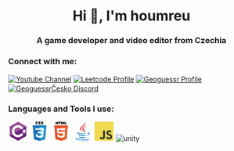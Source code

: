 <h1 align="center">Hi 👋, I'm houmreu</h1>
<h3 align="center">A game developer and video editor from Czechia</h3>

<h3 align="left">Connect with me:</h3>
<p align="left">
<a href="https://www.youtube.com/@houmreu/featured" target="blank"><img align="center" src="https://raw.githubusercontent.com/rahuldkjain/github-profile-readme-generator/master/src/images/icons/Social/youtube.svg" alt="Youtube Channel" height="30" width="40" /></a>
<a href="https://www.leetcode.com/houmreu" target="blank"><img align="center" src="https://raw.githubusercontent.com/rahuldkjain/github-profile-readme-generator/master/src/images/icons/Social/leet-code.svg" alt="Leetcode Profile" height="30" width="40" /></a>
<a href="https://www.geoguessr.com/user/5b571ce97135fa0e48b2d9f8" target="blank"><img align="center" src="https://i.imgur.com/Zew5cN7.png" alt="Geoguessr Profile" height="32" width="32" /></a>
<a href="https://discord.gg/3eqSwwMHQM" target="blank"><img align="center" src="https://logodownload.org/wp-content/uploads/2017/11/discord-logo-5-1.png" alt="GeoguessrČesko Discord" height="32" width="42" /></a>
</p>

<h3 align="left">Languages and Tools I use:</h3>
<p align="left">

<picture> <img src="https://raw.githubusercontent.com/devicons/devicon/master/icons/csharp/csharp-original.svg" alt="csharp" width="40" height="40"/> </picture>
<picture> <img src="https://raw.githubusercontent.com/devicons/devicon/master/icons/css3/css3-original-wordmark.svg" alt="css3" width="40" height="40"/> </picture>
<picture> <img src="https://raw.githubusercontent.com/devicons/devicon/master/icons/html5/html5-original-wordmark.svg" alt="html5" width="40" height="40"/> </picture>
<picture> <img src="https://raw.githubusercontent.com/devicons/devicon/master/icons/java/java-original.svg" alt="java" width="40" height="40"/> </picture>
<picture> <img src="https://raw.githubusercontent.com/devicons/devicon/master/icons/javascript/javascript-original.svg" alt="javascript" width="40" height="40"/> </picture>
<picture> <img src="https://www.vectorlogo.zone/logos/unity3d/unity3d-icon.svg" alt="unity" width="40" height="40"/>

</p>
